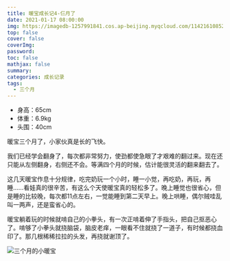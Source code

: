 ```yaml
---
title: 暖宝成长记4-仨月了
date: 2021-01-17 08:00:00
img: https://imagedb-1257991841.cos.ap-beijing.myqcloud.com/11421610852194_.pic.jpg
top: false
cover: false
coverImg: 
password: 
toc: false
mathjax: false
summary: 
categories: 成长记录
tags:
  - 三个月
---
```


- 身高：65cm
- 体重：6.9kg
- 头围：40cm

暖宝三个月了，小家伙真是长的飞快。

我们已经学会翻身了，每次都非常努力，使劲都使急眼了才艰难的翻过来。现在还只能从左侧翻身，右侧还不会。等满四个月的时候，估计能很灵活的翻来翻去了。

这几天暖宝作息十分规律，吃完奶玩一个小时，睡一小觉，再吃奶，再玩，再睡……看娃真的很辛苦，有这么个天使暖宝真的轻松多了。晚上睡觉也很省心，但是睡的比较晚，每次都11点左右，一觉能睡到第二天早上。晚上哄睡，偶尔贼哇乱叫一两声，还是蛮省心的。

暖宝躺着玩的时候就啃自己的小拳头，有一次正啃着伸了手指头，把自己抠恶心了。啃够了小拳头就挠脑袋，脑皮老痒，一眼看不住就挠了一道子，有时候都挠血印了。那几根稀稀拉拉的头发，再挠就谢顶了。

![三个月的小暖宝](https://imagedb-1257991841.cos.ap-beijing.myqcloud.com/11421610852194_.pic.jpg)
